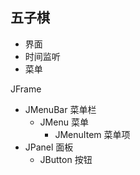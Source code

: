 ## 五子棋
- 界面
- 时间监听
- 菜单

JFrame
- JMenuBar 菜单栏
  - JMenu 菜单
    - JMenuItem 菜单项
- JPanel 面板
  - JButton 按钮

